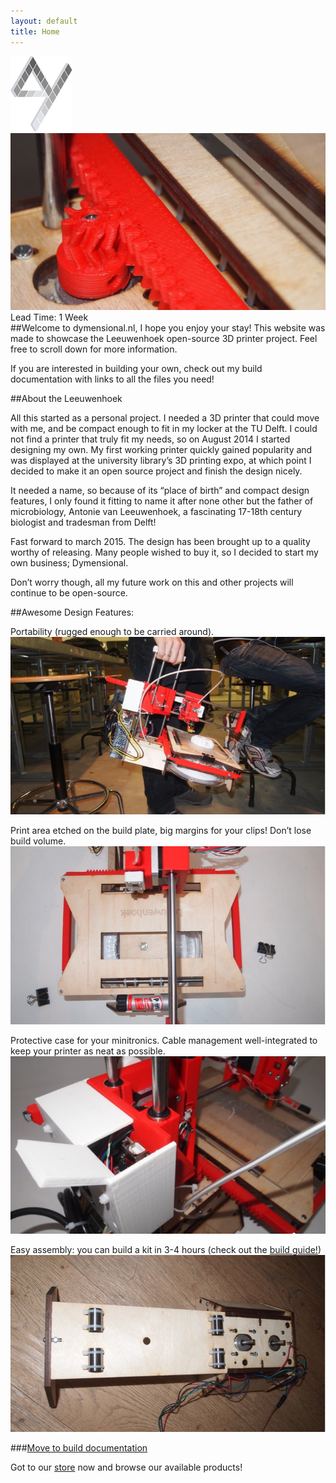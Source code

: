 ```yaml
---
layout: default
title: Home
---
```

<div class="grid">
 <div class="col-1-2"><img src="/imgs/logo.png"></div>
 <div class="col-2-2"><img src="/imgs/banner.jpg"></div>
</div>

<div class="hubs-btn-red">Lead Time: <span>1 Week</span></div>
##Welcome to dymensional.nl, I hope you enjoy your stay!
This website was made to showcase the Leeuwenhoek open-source 3D printer project. Feel free to scroll down for more information. 

If you are interested in building your own, check out my build documentation with links to all the files you need!

##About the Leeuwenhoek

All this started as a personal project. I needed a 3D printer that could move with me, and be compact enough to fit in my locker at the TU Delft.
I could not find a printer that truly fit my needs, so on August 2014 I started designing my own. My first working printer quickly gained popularity and was displayed at the university library’s 3D printing expo, at which point I decided to make it an open source project and finish the design nicely.

It needed a name, so because of its “place of birth” and compact design features, I only found it fitting to name it after none other but the father of microbiology, Antonie van Leeuwenhoek, a fascinating 17-18th century biologist and tradesman from Delft!

Fast forward to march 2015. The design has been brought up to a quality worthy of releasing. Many people wished to buy it, so I decided to start my own business; Dymensional. 

Don’t worry though, all my future work on this and other projects will continue to be open-source.

##Awesome Design Features:

Portability \(rugged enough to be carried around\).
![Portability](/imgs/portability.jpg "Portability")

Print area etched on the build plate, big margins for your clips! Don’t lose build volume.
![Print area](/imgs/printaera.jpg "Print Aera")

Protective case for your minitronics. Cable management well-integrated to keep your printer as neat as possible.
![Minitronics](/imgs/minitronic.jpg "Minitronics")

Easy assembly: you can build a kit in 3-4 hours \(check out the [build guide!](https://github.com/Dymensional/build)\)
![Assembly](/imgs/assembly.jpg "Build")


###[Move to build documentation](https://github.com/Dymensional/build)


Got to our [store]({{site.url}}/services) now and browse our available products!

